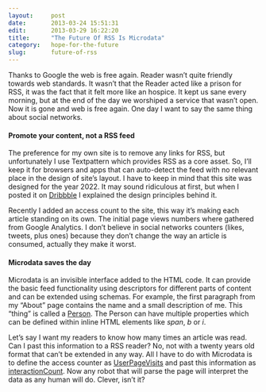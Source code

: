 ```yaml
---
layout:     post
date:       2013-03-24 15:51:31
edit:       2013-03-29 16:22:20
title:      "The Future Of RSS Is Microdata"
category:   hope-for-the-future
slug:       future-of-rss
---
```


Thanks to Google the web is free again. Reader wasn’t quite friendly towards web standards. It wasn’t that the Reader acted like a prison for RSS, it was the fact that it felt more like an hospice. It kept us sane every morning, but at the end of the day we worshiped a service that wasn’t open. Now it is gone and web is free again. One day I want to say the same thing about social networks.

#### Promote your content, not a RSS feed

The preference for my own site is to remove any links for RSS, but unfortunately I use Textpattern which provides RSS as a core asset. So, I’ll keep it for browsers and apps that can auto-detect the feed with no relevant place in the design of site’s layout. I have to keep in mind that this site was designed for the year 2022. It may sound ridiculous at first, but when I posted it on [Dribbble](http://dribbble.com/shots/731291-Project-2022) I explained the design principles behind it.

Recently I added an access count to the site, this way it’s making each article standing on its own. The initial page views numbers where gathered from Google Analytics. I don’t believe in social networks counters (likes, tweets, plus ones) because they don’t change the way an article is consumed, actually they make it worst.

#### Microdata saves the day

Microdata is an invisible interface added to the HTML code. It can provide the basic feed functionality using descriptors for different parts of content and can be extended using schemas. For example, the first paragraph from my “About” page contains the name and a small description of me. This “thing” is called a [Person](http://schema.org/Person). The Person can have multiple properties which can be defined within inline HTML elements like *span*, *b* or *i*.

Let’s say I want my readers to know how many times an article was read. Can I past this information to a RSS reader? No, not with a twenty years old format that can’t be extended in any way. All I have to do with Microdata is to define the access counter as [UserPageVisits](http://schema.org/UserPageVisits) and past this information as [interactionCount](http://schema.org/UserInteraction). Now any robot that will parse the page will interpret the data as any human will do. Clever, isn’t it?
